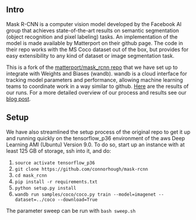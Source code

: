## Intro

Mask R-CNN is a computer vision model developed by the Facebook AI group that achieves state-of-the-art results on semantic segmentation (object recognition and pixel labeling) tasks. An implementation of the model is made available by Matterport on their github page. The code in their repo works with the MS Coco dataset out of the box, but provides for easy extensibility to any kind of dataset or image segmentation task.

This is a fork of the [matterport/mask_rcnn repo](github.com/matterport/mask-rcnn) that we have set up to integrate with Weights and Biases (wandb). wandb is a cloud interface for tracking model parameters and performance, allowing machine learning teams to coordinate work in a way similar to github. [Here](app.wandb.ai/trentwatson1/mask-rcnn) are the results of our runs. For a more detailed overview of our process and results see our [blog post](medium.com).

## Setup

We have also streamlined the setup process of the original repo to get it up and running quickly on the tensorflow_p36 environment of the aws Deep Learning AMI (Ubuntu) Version 9.0. To do so, start up an instance with at least 125 GB of storage, ssh into it, and do:

1. `source activate tensorflow_p36`
2. `git clone https://github.com/connorhough/mask-rcnn`
3. `cd mask_rcnn`
4. `pip install -r requirements.txt`
5. `python setup.py install`
6. `wandb run samples/coco/coco.py train --model=imagenet --dataset=../coco --download=True`

The parameter sweep can be run with `bash sweep.sh`
